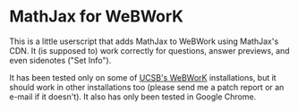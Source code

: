 MathJax for WeBWorK
===

This is a little userscript that adds MathJax to WeBWork using MathJax's CDN.
It (is supposed to) work correctly for questions, answer previews, and even
sidenotes ("Set Info").

It has been tested only on some of [UCSB's WeBWorK][ucsb] installations, but
it should work in other installations too (please send me a patch report or
an e-mail if it doesn't). It also has only been tested in Google Chrome.

  [ucsb]: http://webwork.math.ucsb.edu/

